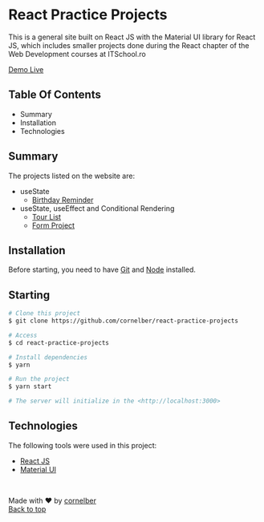 # React Practice Projects

This is a general site built on React JS with the Material UI library for React JS, which includes smaller projects done during the React chapter of the Web Development courses at ITSchool.ro

[Demo Live](https://bc-react-practice-projects.netlify.app)

## Table Of Contents

-   Summary
-   Installation
-   Technologies

## Summary

The projects listed on the website are:

-   useState
    -   [Birthday Reminder](https://github.com/cornelber/react-birthday-reminder)
-   useState, useEffect and Conditional Rendering
    -   [Tour List](https://github.com/cornelber/project-tours)
    -   [Form Project](https://github.com/cornelber/project-form)

## Installation

Before starting, you need to have [Git](https://git-scm.com) and [Node](https://nodejs.org/en/) installed.

## Starting

```bash
# Clone this project
$ git clone https://github.com/cornelber/react-practice-projects

# Access
$ cd react-practice-projects

# Install dependencies
$ yarn

# Run the project
$ yarn start

# The server will initialize in the <http://localhost:3000>
```

## Technologies

The following tools were used in this project:

-   [React JS](https://reactjs.org/)
-   [Material UI](https://mui.com/)

&#xa0;

Made with ❤️ by <a href="https://github.com/cornelber" target="_blank">cornelber</a>
<br/>
<a href="#top">Back to top</a>
